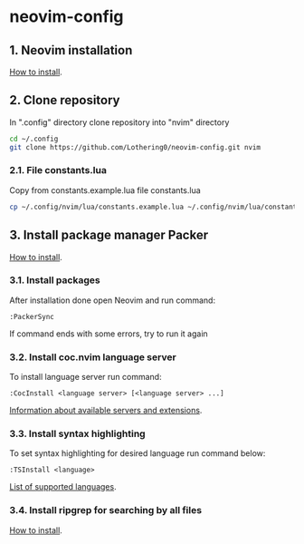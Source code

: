 # neovim-config

## 1. Neovim installation

[How to install](https://github.com/neovim/neovim/wiki/Installing-Neovim).

## 2. Clone repository

In ".config" directory clone repository into "nvim" directory

```sh
cd ~/.config
git clone https://github.com/Lothering0/neovim-config.git nvim
```

### 2.1. File constants.lua

Copy from constants.example.lua file constants.lua

```sh
cp ~/.config/nvim/lua/constants.example.lua ~/.config/nvim/lua/constants.lua
```

## 3. Install package manager Packer

[How to install](https://github.com/wbthomason/packer.nvim#quickstart).

### 3.1. Install packages

After installation done open Neovim and run command:

```
:PackerSync
```

If command ends with some errors, try to run it again

### 3.2. Install coc.nvim language server

To install language server run command:

```
:CocInstall <language server> [<language server> ...]
```

[Information about available servers and extensions](https://github.com/neoclide/coc.nvim/wiki/Insntall-coc.nvim#install-extensions-for-programming-languages-you-use-daily).

### 3.3. Install syntax highlighting

To set syntax highlighting for desired language run command below:

```
:TSInstall <language>
```

[List of supported languages](https://github.com/nvim-treesitter/nvim-treesitter#supported-languages).

### 3.4. Install ripgrep for searching by all files

[How to install](https://github.com/BurntSushi/ripgrep#installation).
